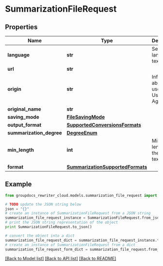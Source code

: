 # SummarizationFileRequest


## Properties
Name | Type | Description | Notes
------------ | ------------- | ------------- | -------------
**language** | **str** | Set language of text | 
**url** | **str** |  | [optional] 
**origin** | **str** | Information about SDK user, like a User-Agent | [optional] 
**original_name** | **str** |  | [optional] 
**saving_mode** | [**FileSavingMode**](FileSavingMode.md) |  | [optional] 
**output_format** | [**SupportedConversionsFormats**](SupportedConversionsFormats.md) |  | 
**summarization_degree** | [**DegreeEnum**](DegreeEnum.md) |  | [optional] 
**min_length** | **int** | Minimum length of the target text | [optional] 
**format** | [**SummarizationSupportedFormats**](SummarizationSupportedFormats.md) |  | [optional] 

## Example

```python
from groupdocs_rewriter_cloud.models.summarization_file_request import SummarizationFileRequest

# TODO update the JSON string below
json = "{}"
# create an instance of SummarizationFileRequest from a JSON string
summarization_file_request_instance = SummarizationFileRequest.from_json(json)
# print the JSON string representation of the object
print SummarizationFileRequest.to_json()

# convert the object into a dict
summarization_file_request_dict = summarization_file_request_instance.to_dict()
# create an instance of SummarizationFileRequest from a dict
summarization_file_request_form_dict = summarization_file_request.from_dict(summarization_file_request_dict)
```
[[Back to Model list]](../README.md#documentation-for-models) [[Back to API list]](../README.md#documentation-for-api-endpoints) [[Back to README]](../README.md)


